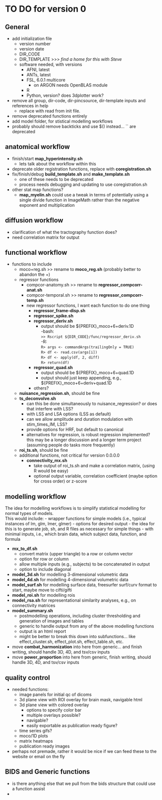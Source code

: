 # TO DO for version 0

## General
- add initialization file
    - version number
    - version date  
    - DIR_CODE  
    - DIR_TEMPLATE >>> _find a home for this with Steve_ 
    - software needed, with versions  
        - AFNI, latest
        - ANTs, latest
        - FSL, 6.0.1 multicore
            - on ARGON needs OpenBLAS module
        - R
        - Python, version? does 3dplotter work?
- remove all group, dir-code, dir-pincsource, dir-template inputs and references in help
    - replace with read from init file.
- remove deprecated functions entirely
- add model folder, for stistical modelling workflows
- probably should remove backticks and use $() instead... \`\` are deprecated

## anatomical workflow
- finish/start __map_hyperintensity.sh__
    - lets talk about the workflow within this
- deprecate older registration functions, replace with __coregistration.sh__
- fix/finish/debug __build_template.sh__ and __make_template.sh__
    - one of these needs to be deprecated
    - process needs debugging and updating to use coregistration.sh
- other stat map functions?
    - __map_myelin.sh__ could use a tweak in terms of potentially using a single divide function in ImageMath rather than the negative exponent and multiplication

## diffusion workflow
- clarification of what the tractography function does?
- need correlation matrix for output

## functional workflow
- functions to include
    - moco+reg.sh >> rename to __moco_reg.sh__ (probably better to abandon the +)
    - regressor functions
        - compcor-anatomy.sh >> rename to __regressor_compcorr-anat.sh__
        - compcor-temporal.sh >> rename to __regressor_compcorr-temp.sh__
        - new regressor functions, I want each function to do one thing
            - __regressor_frame-disp.sh__
            - __regressor_spike.sh__
            - __regressor_deriv.sh__
                - output should be ${PREFIX}_moco+6+deriv.1D  
                -bash:  
                `>> Rscript ${DIR_CODE}/func/regressor_deriv.sh`  
                -R:  
                `R> args <- commandArgs(trailingOnly = TRUE)`  
                `R> df <- read.csv(args[i])`  
                `R> df <- apply(df, 2, diff)`  
                `R> return(df)`  
            - __regressor_quad.sh__
                - output should be ${PREFIX}_moco+6+quad.1D
                - output should just keep appending, e.g., ${PREFIX}_moco+6+deriv+quad.1D
            - others?
    - __nuisance_regression.sh__, should be fine
    - __ts_deconvolve.sh__
        - can this be done simultaneously to nuisance_regression? or does that interfere with LSS?
        - with LSS and LSA options (LSS as default)
        - can we allow amplitude and duration modulation with stim_times_IM, LSS?
        - provide options for HRF, but default to canonical
        - alternatives for regression, is robust regression implemented? this may be a longer discussion and a longer term project (assuming people do tasks more frequently)
    - __roi_ts.sh__, should be fine
    - additional functions, not critical for version 0.0.0.0
        - __connectivity_mx.sh__
            - take output of roi_ts.sh and make a correlation matrix, (using R would be easy)
            - optional output variable, correlation coefficient (maybe option for cross order) or z-score

## modelling workflow
The idea for modelling workflows is to simplify statistical modelling for normal types of models.  
This would include:
    - wrapper functions for simple models (i.e., typical instances of lm, glm, lmer, glmer)
    - options for desired output
    - the idea for this is to generate job, sh, and R files as necessary for simple things
    - with minimal inputs, i.e., which brain data, which subject data, function, and formula
- __mx_to_df.sh__
    - convert matrix (upper triangle) to a row or column vector
    - option for row or column
    - allow multiple inputs (e.g., subjects) to be concatenated in output
    - option to include diagonal
- __model_3d.sh__ for modelling 3-dimensional volumetric data
- __model_4d.sh__ for modelling 4-dimensional volumetric data
- __model_surf.sh__ for modelling surface data, freesurfer surf/curv format to start, maybe move to cifti/gifti
- __model_roi.sh__ for modelling rois
- __model_rsa.sh__ for representational similarity analyses, e.g., on connectivity matrices
- __model_summary.sh__
    - postmodelling operations, including cluster thresholding and generation of images and tables
    - generic to handle output from any of the above modelling functions
    - output is an html report
    - might be better to break this down into subfunctions... like effect_cluster.sh, effect_plot.sh, effect_table.sh, etc. 
- move __combat_harmonization__ into here from generic... and finish writing, should handle 3D, 4D, and tsv/csv inputs
- move __power_proportion__ into here from generic, finish writing, should handle 3D, 4D, and tsv/csv inputs

## quality control
- needed functions:
    - image panels for initial qc of dicoms
    - 3d plane view with ROI overlay for brain mask, navigable html
    - 3d plane view with colored overlay
        - options to specify color bar
        - multiple overlays possible?
        - navigable?
        - easily exportable as publication ready figure?
    - time series gifs?
    - moco/1D plots
    - matrix heatmaps
    - publication ready images
- perhaps not premade, rather it would be nice if we can feed these to the website or email on the fly

## BIDS and Generic functions
- is there anything else that we pull from the bids structure that could use a function assist
- 
